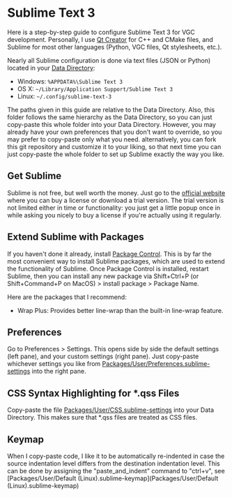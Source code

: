 # Sublime Text 3

Here is a step-by-step guide to configure Sublime Text 3 for VGC development.
Personally, I use [Qt Creator](../qtcreator/README.md) for C++ and CMake files,
and Sublime for most other languages (Python, VGC files, Qt stylesheets, etc.).

Nearly all Sublime configuration is done via text files (JSON or Python) located
in your
[Data Directory](https://sublime-text-unofficial-documentation.readthedocs.io/en/latest/basic_concepts.html?highlight=config#the-data-directory):

- Windows: `%APPDATA%\Sublime Text 3`
- OS X: `~/Library/Application Support/Sublime Text 3`
- Linux: `~/.config/sublime-text-3`

The paths given in this guide are relative to the Data Directory. Also, this
folder follows the same hierarchy as the Data Directory, so you can just
copy-paste this whole folder into your Data Directory. However, you may already
have your own preferences that you don't want to override, so you may prefer to
copy-paste only what you need. alternatively, you can fork this git repository
and customize it to your liking, so that next time you can just copy-paste the
whole folder to set up Sublime exactly the way you like.

## Get Sublime

Sublime is not free, but well worth the money. Just go to the
[official website](https://www.sublimetext.com/) where you can buy a license or
download a trial version. The trial version is not limited either in time or
functionality: you just get a little popup once in while asking you nicely to
buy a license if you're actually using it regularly.

## Extend Sublime with Packages

If you haven't done it already, install
[Package Control](https://packagecontrol.io/installation). This is by far the
most convenient way to install Sublime packages, which are used to extend the
functionality of Sublime. Once Package Control is installed, restart Sublime,
then you can install any new package via Shift+Ctrl+P (or Shift+Command+P on
MacOS) > install package > Package Name.

Here are the packages that I recommend:

- Wrap Plus: Provides better line-wrap than the built-in line-wrap feature.

## Preferences

Go to Preferences > Settings. This opens side by side the default settings
(left pane), and your custom settings (right pane). Just copy-paste whichever settings
you like from
[Packages/User/Preferences.sublime-settings](Packages/User/Preferences.sublime-settings)
into the right pane.

## CSS Syntax Highlighting for *.qss Files

Copy-paste the file
[Packages/User/CSS.sublime-settings](Packages/User/CSS.sublime-settings) into
your Data Directory. This makes sure that *.qss files are treated as CSS files.

## Keymap

When I copy-paste code, I like it to be automatically re-indented in case the
source indentation level differs from the destination indentation level. This
can be done by assigning the "paste_and_indent" command to "ctrl+v", see
[Packages/User/Default (Linux).sublime-keymap](Packages/User/Default (Linux).sublime-keymap)
